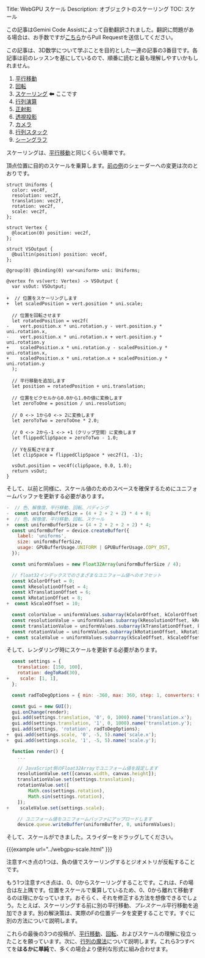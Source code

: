 Title: WebGPU スケール
Description: オブジェクトのスケーリング
TOC: スケール

<div class="warn">この記事はGemini Code Assistによって自動翻訳されました。翻訳に問題がある場合は、お手数ですが<a href="https://github.com/webgpu/webgpufundamentals/pulls">こちら</a>からPull Requestを送信してください。</div>

この記事は、3D数学について学ぶことを目的とした一連の記事の3番目です。各記事は前のレッスンを基にしているので、順番に読むと最も理解しやすいかもしれません。

1. [平行移動](webgpu-translation.html)
2. [回転](webgpu-rotation.html)
3. [スケーリング](webgpu-scale.html) ⬅ ここです
4. [行列演算](webgpu-matrix-math.html)
5. [正射影](webgpu-orthographic-projection.html)
6. [透視投影](webgpu-perspective-projection.html)
7. [カメラ](webgpu-cameras.html)
8. [行列スタック](webgpu-matrix-stacks.html)
9. [シーングラフ](webgpu-scene-graphs.html)

スケーリングは、[平行移動](webgpu-translation.html)と同じくらい簡単です。

頂点位置に目的のスケールを乗算します。[前の例](webgpu-rotation.html)のシェーダーへの変更は次のとおりです。

```wgsl
struct Uniforms {
  color: vec4f,
  resolution: vec2f,
  translation: vec2f,
  rotation: vec2f,
  scale: vec2f,
};

struct Vertex {
  @location(0) position: vec2f,
};

struct VSOutput {
  @builtin(position) position: vec4f,
};

@group(0) @binding(0) var<uniform> uni: Uniforms;

@vertex fn vs(vert: Vertex) -> VSOutput {
  var vsOut: VSOutput;

+  // 位置をスケーリングします
+  let scaledPosition = vert.position * uni.scale;

  // 位置を回転させます
  let rotatedPosition = vec2f(
-    vert.position.x * uni.rotation.y - vert.position.y * uni.rotation.x,
-    vert.position.x * uni.rotation.x + vert.position.y * uni.rotation.y
+    scaledPosition.x * uni.rotation.y - scaledPosition.y * uni.rotation.x,
+    scaledPosition.x * uni.rotation.x + scaledPosition.y * uni.rotation.y
  );

  // 平行移動を追加します
  let position = rotatedPosition + uni.translation;

  // 位置をピクセルから0.0から1.0の値に変換します
  let zeroToOne = position / uni.resolution;

  // 0 <-> 1から0 <-> 2に変換します
  let zeroToTwo = zeroToOne * 2.0;

  // 0 <-> 2から-1 <-> +1（クリップ空間）に変換します
  let flippedClipSpace = zeroToTwo - 1.0;

  // Yを反転させます
  let clipSpace = flippedClipSpace * vec2f(1, -1);

  vsOut.position = vec4f(clipSpace, 0.0, 1.0);
  return vsOut;
}
```

そして、以前と同様に、スケール値のためのスペースを確保するためにユニフォームバッファを更新する必要があります。

```js
-  // 色、解像度、平行移動、回転、パディング
-  const uniformBufferSize = (4 + 2 + 2 + 2) * 4 + 8;
+  // 色、解像度、平行移動、回転、スケール
+  const uniformBufferSize = (4 + 2 + 2 + 2 + 2) * 4;
  const uniformBuffer = device.createBuffer({
    label: 'uniforms',
    size: uniformBufferSize,
    usage: GPUBufferUsage.UNIFORM | GPUBufferUsage.COPY_DST,
  });

  const uniformValues = new Float32Array(uniformBufferSize / 4);

  // float32インデックスでのさまざまなユニフォーム値へのオフセット
  const kColorOffset = 0;
  const kResolutionOffset = 4;
  const kTranslationOffset = 6;
  const kRotationOffset = 8;
+  const kScaleOffset = 10;

  const colorValue = uniformValues.subarray(kColorOffset, kColorOffset + 4);
  const resolutionValue = uniformValues.subarray(kResolutionOffset, kResolutionOffset + 2);
  const translationValue = uniformValues.subarray(kTranslationOffset, kTranslationOffset + 2);
  const rotationValue = uniformValues.subarray(kRotationOffset, kRotationOffset + 2);
+  const scaleValue = uniformValues.subarray(kScaleOffset, kScaleOffset + 2);
```

そして、レンダリング時にスケールを更新する必要があります。

```js
  const settings = {
    translation: [150, 100],
    rotation: degToRad(30),
+    scale: [1, 1],
  };

  const radToDegOptions = { min: -360, max: 360, step: 1, converters: GUI.converters.radToDeg };

  const gui = new GUI();
  gui.onChange(render);
  gui.add(settings.translation, '0', 0, 1000).name('translation.x');
  gui.add(settings.translation, '1', 0, 1000).name('translation.y');
  gui.add(settings, 'rotation', radToDegOptions);
+  gui.add(settings.scale, '0', -5, 5).name('scale.x');
+  gui.add(settings.scale, '1', -5, 5).name('scale.y');

  function render() {
    ...

    // JavaScript側のFloat32Arrayでユニフォーム値を設定します
    resolutionValue.set([canvas.width, canvas.height]);
    translationValue.set(settings.translation);
    rotationValue.set([
        Math.cos(settings.rotation),
        Math.sin(settings.rotation),
    ]);
+    scaleValue.set(settings.scale);

    // ユニフォーム値をユニフォームバッファにアップロードします
    device.queue.writeBuffer(uniformBuffer, 0, uniformValues);
```

そして、スケールができました。スライダーをドラッグしてください。

{{{example url="../webgpu-scale.html" }}}

注意すべき点の1つは、負の値でスケーリングするとジオメトリが反転することです。

もう1つ注意すべき点は、0、0からスケーリングすることです。これは、Fの場合は左上隅です。位置をスケールで乗算しているため、0、0から離れて移動するのは理にかなっています。おそらく、それを修正する方法を想像できるでしょう。たとえば、スケーリングする前に別の平行移動、*プレスケール*平行移動を追加できます。別の解決策は、実際のFの位置データを変更することです。すぐに別の方法について説明します。

これらの最後の3つの投稿が、[平行移動](webgpu-translation.html)、[回転](webgpu-rotation.html)、およびスケールの理解に役立ったことを願っています。次に、[行列の魔法](webgpu-matrix-math.html)について説明します。これら3つすべてを**はるかに単純**で、多くの場合より便利な形式に組み合わせます。